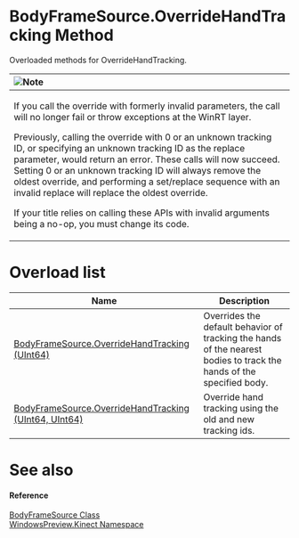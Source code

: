 BodyFrameSource.OverrideHandTracking Method  
===========================================  

Overloaded methods for OverrideHandTracking.  
<table>
<colgroup>
<col width="100%" />
</colgroup>
<thead>
<tr class="header">
<th align="left"><img src="../../../../../../resources/note.gif" />Note</th>
</tr>
</thead>
<tbody>
<tr class="odd">
<td align="left"><p>If you call the override with formerly invalid parameters, the call will no longer fail or throw exceptions at the WinRT layer.</p>
<p>Previously, calling the override with 0 or an unknown tracking ID, or specifying an unknown tracking ID as the replace parameter, would return an error. These calls will now succeed. Setting 0 or an unknown tracking ID will always remove the oldest override, and performing a set/replace sequence with an invalid replace will replace the oldest override.</p>
<p>If your title relies on calling these APIs with invalid arguments being a no-op, you must change its code.</p></td>
</tr>
</tbody>
</table>

<span id="overloadsSection"></span>

Overload list  
=============  

| Name                                                                                                                | Description                                                                                                          |
|---------------------------------------------------------------------------------------------------------------------|----------------------------------------------------------------------------------------------------------------------|
| [BodyFrameSource.OverrideHandTracking (UInt64)](OverrideHandTracking_Method/OverrideHandTracking_Method.md)         | Overrides the default behavior of tracking the hands of the nearest bodies to track the hands of the specified body. |
| [BodyFrameSource.OverrideHandTracking (UInt64, UInt64)](OverrideHandTracking_Method/OverrideHandTracking_Method.md) | Override hand tracking using the old and new tracking ids.                                                           |

<span id="ID4ES"></span>

See also  
========  

<span id="ID4EU"></span>
#### Reference  

[BodyFrameSource Class](../../BodyFrameSource_Class.md)  
 [WindowsPreview.Kinect Namespace](../../../Kinect.md)  



<!--Please do not edit the data in the comment block below.-->
<!--
TOCTitle : OverrideHandTracking Method
RLTitle : BodyFrameSource.OverrideHandTracking Method
KeywordK : OverrideHandTracking method
KeywordK : BodyFrameSource.OverrideHandTracking method
KeywordF : WindowsPreview.Kinect.BodyFrameSource.OverrideHandTracking
KeywordF : BodyFrameSource.OverrideHandTracking
KeywordF : OverrideHandTracking
KeywordF : WindowsPreview.Kinect.BodyFrameSource.OverrideHandTracking
KeywordA : Overload:WindowsPreview.Kinect.BodyFrameSource.OverrideHandTracking
AssetID : Overload:WindowsPreview.Kinect.BodyFrameSource.OverrideHandTracking
Locale : en-us
CommunityContent : 1
APIType : Managed
APILocation : windowspreview.kinect.winmd
APIName : WindowsPreview.Kinect.BodyFrameSource.OverrideHandTracking
TargetOS : Windows
TopicType : kbSyntax
DocSet : K4Wv2
ProjType : K4Wv2Proj
Technology : Kinect for Windows
Product : Kinect for Windows SDK v2
productversion : 20
-->
